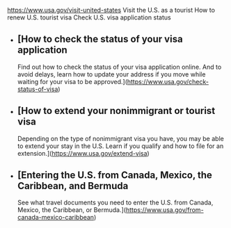 

https://www.usa.gov/visit-united-states
Visit the U.S. as a tourist
How to renew U.S. tourist visa
Check U.S. visa application status

* [How to check the status of your visa application
  ------------------------------------------------

  Find out how to check the status of your visa application online. And to avoid delays, learn how to update your address if you move while waiting for your visa to be approved.](https://www.usa.gov/check-status-of-visa)
* [How to extend your nonimmigrant or tourist visa
  -----------------------------------------------

  Depending on the type of nonimmigrant visa you have, you may be able to extend your stay in the U.S. Learn if you qualify and how to file for an extension.](https://www.usa.gov/extend-visa)
* [Entering the U.S. from Canada, Mexico, the Caribbean, and Bermuda
  -----------------------------------------------------------------

  See what travel documents you need to enter the U.S. from Canada, Mexico, the Caribbean, or Bermuda.](https://www.usa.gov/from-canada-mexico-caribbean)
